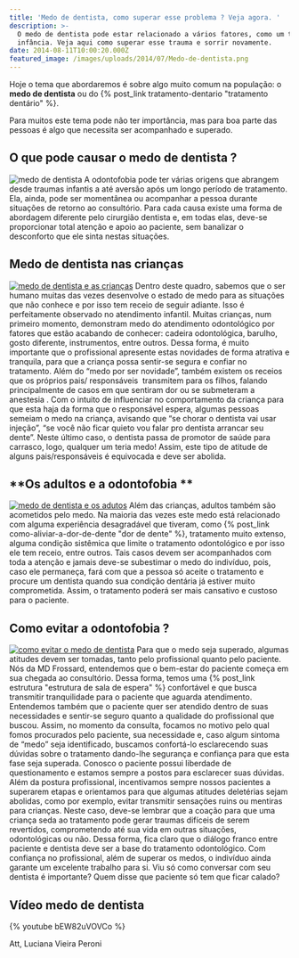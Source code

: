 ```yaml
---
title: 'Medo de dentista, como superar esse problema ? Veja agora. '
description: >-
  O medo de dentista pode estar relacionado a vários fatores, como um trauma na
  infância. Veja aqui como superar esse trauma e sorrir novamente.
date: 2014-08-11T10:00:20.000Z
featured_image: /images/uploads/2014/07/Medo-de-dentista.png
---
```


Hoje o tema que abordaremos é sobre algo muito comum na população: o **medo de dentista** ou do {% post_link tratamento-dentario "tratamento dentário" %}.

Para muitos este tema pode não ter importância, mas para boa parte das pessoas é algo que necessita ser acompanhado e superado.

**O que pode causar o medo de dentista ?**
------------------------------------------

![medo de dentista](/images/uploads/2014/07/medo-de-dentista-300x246.jpg) A odontofobia pode ter várias origens que abrangem desde traumas infantis a até aversão após um longo período de tratamento. Ela, ainda, pode ser momentânea ou acompanhar a pessoa durante situações de retorno ao consultório. Para cada causa existe uma forma de abordagem diferente pelo cirurgião dentista e, em todas elas, deve-se proporcionar total atenção e apoio ao paciente, sem banalizar o desconforto que ele sinta nestas situações.

**Medo de dentista nas crianças**
---------------------------------

[![medo de dentista e as crianças](/images/uploads/2014/08/medo-de-dentista-e-as-crianças.jpg)](/images/uploads/2014/08/medo-de-dentista-e-as-crianças.jpg) Dentro deste quadro, sabemos que o ser humano muitas das vezes desenvolve o estado de medo para as situações que não conhece e por isso tem receio de seguir adiante. Isso é perfeitamente observado no atendimento infantil. Muitas crianças, num primeiro momento, demonstram medo do atendimento odontológico por fatores que estão acabando de conhecer: cadeira odontológica, barulho, gosto diferente, instrumentos, entre outros. Dessa forma, é muito importante que o profissional apresente estas novidades de forma atrativa e tranquila, para que a criança possa sentir-se segura e confiar no tratamento. Além do “medo por ser novidade”, também existem os receios que os próprios pais/ responsáveis  transmitem para os filhos, falando principalmente de casos em que sentiram dor ou se submeteram a anestesia . Com o intuito de influenciar no comportamento da criança para que esta haja da forma que o responsável espera, algumas pessoas semeiam o medo na criança, avisando que “se chorar o dentista vai usar injeção”, “se você não ficar quieto vou falar pro dentista arrancar seu dente”. Neste último caso, o dentista passa de promotor de saúde para carrasco, logo, qualquer um teria medo! Assim, este tipo de atitude de alguns pais/responsáveis é equivocada e deve ser abolida.

**Os adultos e a odontofobia **
-------------------------------

[![medo de dentista e os adutos](/images/uploads/2014/08/medo-de-dentista-e-os-adutos.jpg)](/images/uploads/2014/08/medo-de-dentista-e-os-adutos.jpg) Além das crianças, adultos também são acometidos pelo medo. Na maioria das vezes este medo está relacionado com alguma experiência desagradável que tiveram, como {% post_link como-aliviar-a-dor-de-dente "dor de dente" %}, tratamento muito extenso, alguma condição sistêmica que limite o tratamento odontológico e por isso ele tem receio, entre outros. Tais casos devem ser acompanhados com toda a atenção e jamais deve-se subestimar o medo do indivíduo, pois, caso ele permaneça, fará com que a pessoa só aceite o tratamento e procure um dentista quando sua condição dentária já estiver muito comprometida. Assim, o tratamento poderá ser mais cansativo e custoso para o paciente.

**Como evitar a odontofobia ?**
-------------------------------

[![como evitar o medo de dentista](/images/uploads/2014/08/como-evitar-o-medo-de-dentista.jpg)](/images/uploads/2014/08/como-evitar-o-medo-de-dentista.jpg) Para que o medo seja superado, algumas atitudes devem ser tomadas, tanto pelo profissional quanto pelo paciente. Nós da MD Frossard, entendemos que o bem-estar do paciente começa em sua chegada ao consultório. Dessa forma, temos uma {% post_link estrutura "estrutura de sala de espera" %} confortável e que busca transmitir tranquilidade para o paciente que aguarda atendimento. Entendemos também que o paciente quer ser atendido dentro de suas necessidades e sentir-se seguro quanto a qualidade do profissional que buscou. Assim, no momento da consulta, focamos no motivo pelo qual fomos procurados pelo paciente, sua necessidade e, caso algum sintoma de “medo” seja identificado, buscamos confortá-lo esclarecendo suas dúvidas sobre o tratamento dando-lhe segurança e confiança para que esta fase seja superada. Conosco o paciente possui liberdade de questionamento e estamos sempre a postos para esclarecer suas dúvidas. Além da postura profissional, incentivamos sempre nossos pacientes a superarem etapas e orientamos para que algumas atitudes deletérias sejam abolidas, como por exemplo, evitar transmitir sensações ruins ou mentiras para crianças. Neste caso, deve-se lembrar que a coação para que uma criança seda ao tratamento pode gerar traumas difíceis de serem revertidos, comprometendo até sua vida em outras situações, odontológicas ou não. Dessa forma, fica claro que o diálogo franco entre paciente e dentista deve ser a base do tratamento odontológico. Com confiança no profissional, além de superar os medos, o indivíduo ainda garante um excelente trabalho para si. Viu só como conversar com seu dentista é importante? Quem disse que paciente só tem que ficar calado?  

Vídeo medo de dentista
----------------------

{% youtube bEW82uVOVCo %}

Att,
Luciana Vieira Peroni
